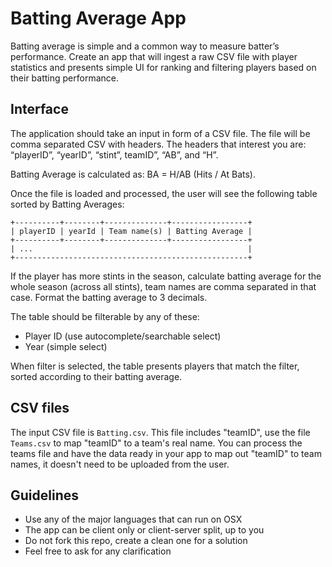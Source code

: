 # Batting Average App

Batting average is simple and a common way to measure batter’s performance.
Create an app that will ingest a raw CSV file with player statistics and
presents simple UI for ranking and filtering players based on their batting
performance.

## Interface

The application should take an input in form of a CSV file. The file will be
comma separated CSV with headers. The headers that interest you are: “playerID”,
“yearID”, “stint”, teamID”, “AB”, and “H”.

Batting Average is calculated as: BA = H/AB (Hits / At Bats).

Once the file is loaded and processed, the user will see the following table
sorted by Batting Averages:

```
+----------+--------+--------------+-----------------+
| playerID | yearId | Team name(s) | Batting Average |
+----------+--------+--------------+-----------------+
| ...                                                |
+----------------------------------------------------+
```

If the player has more stints in the season, calculate batting average for the
whole season (across all stints), team names are comma separated in that case.
Format the batting average to 3 decimals.

The table should be filterable by any of these:

- Player ID (use autocomplete/searchable select)
- Year (simple select)

When filter is selected, the table presents players that match the filter,
sorted according to their batting average.

## CSV files

The input CSV file is `Batting.csv`. This file includes "teamID", use the
file `Teams.csv` to map "teamID" to a team's real name. You can process the
teams file and have the data ready in your app to map out "teamID" to team
names, it doesn't need to be uploaded from the user.

## Guidelines

- Use any of the major languages that can run on OSX
- The app can be client only or client-server split, up to you
- Do not fork this repo, create a clean one for a solution
- Feel free to ask for any clarification
